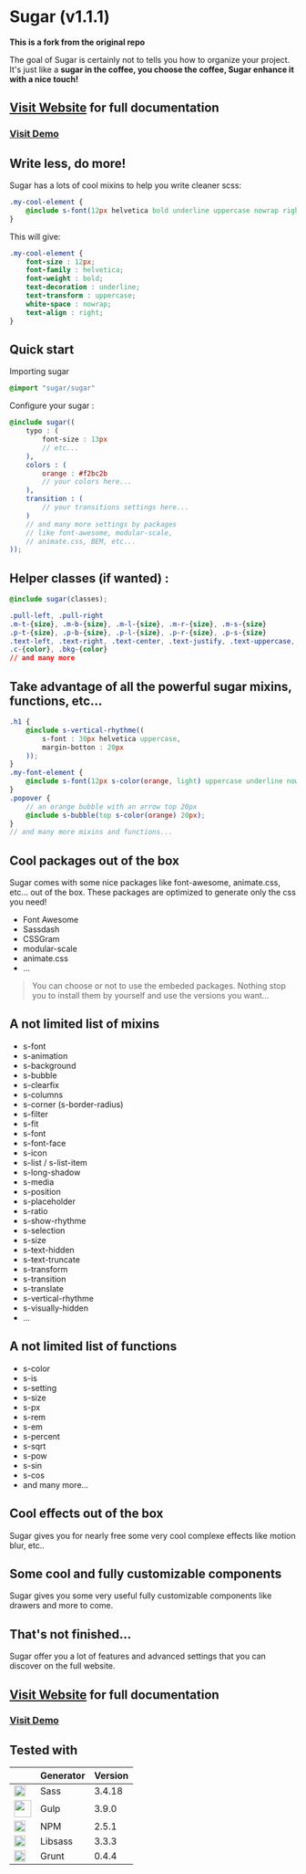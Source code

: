 # Sugar (v1.1.1)

**This is a fork from the original repo**

The goal of Sugar is certainly not to tells you how to organize your project. It's just like a **sugar in the coffee, you choose the coffee, Sugar enhance it with a nice touch!**

## [Visit Website](http://sugarcss.io) for full documentation
### [Visit Demo](http://olivierbossel.github.io/sugar/demo.html)


## Write less, do more!

Sugar has a lots of cool mixins to help you write cleaner scss:

```scss
.my-cool-element {
    @include s-font(12px helvetica bold underline uppercase nowrap right);
}
```

This will give:

```css
.my-cool-element {
    font-size : 12px;
    font-family : helvetica;
    font-weight : bold;
    text-decoration : underline;
    text-transform : uppercase;
    white-space : nowrap;
    text-align : right;
}
```

## Quick start

Importing sugar

```scss
@import "sugar/sugar"
```

Configure your sugar :

```scss
@include sugar((
	typo : (
		font-size : 13px
		// etc...
	),
	colors : (
		orange : #f2bc2b
		// your colors here...
	),
	transition : (
		// your transitions settings here...
	)
	// and many more settings by packages
	// like font-awesome, modular-scale,
	// animate.css, BEM, etc...
));
```

## Helper classes (if wanted) :

```scss
@include sugar(classes);
```

```css
.pull-left, .pull-right
.m-t-{size}, .m-b-{size}, .m-l-{size}, .m-r-{size}, .m-s-{size}
.p-t-{size}, .p-b-{size}, .p-l-{size}, .p-r-{size}, .p-s-{size}
.text-left, .text-right, .text-center, .text-justify, .text-uppercase, .text-lowercase, .text-capitalize
.c-{color}, .bkg-{color}
// and many more
```

## Take advantage of all the powerful sugar mixins, functions, etc...

```scss
.h1 {
    @include s-vertical-rhythme((
        s-font : 30px helvetica uppercase,
        margin-botton : 20px
    ));
}
.my-font-element {
    @include s-font(12px s-color(orange, light) uppercase underline nowrap);
}
.popover {
    // an orange bubble with an arrow top 20px
    @include s-bubble(top s-color(orange) 20px);
}
// and many more mixins and functions...
```

## Cool packages out of the box

Sugar comes with some nice packages like font-awesome, animate.css, etc... out of the box. These packages are optimized to generate only the css you need!

- Font Awesome
- Sassdash
- CSSGram
- modular-scale
- animate.css
- ...

> You can choose or not to use the embeded packages. Nothing stop you to install them by yourself and use the versions you want...

## A not limited list of mixins

- s-font
- s-animation
- s-background
- s-bubble
- s-clearfix
- s-columns
- s-corner (s-border-radius)
- s-filter
- s-fit
- s-font
- s-font-face
- s-icon
- s-list / s-list-item
- s-long-shadow
- s-media
- s-position
- s-placeholder
- s-ratio
- s-show-rhythme
- s-selection
- s-size
- s-text-hidden
- s-text-truncate
- s-transform
- s-transition
- s-translate
- s-vertical-rhythme
- s-visually-hidden
- ...


## A not limited list of functions

- s-color
- s-is
- s-setting
- s-size
- s-px
- s-rem
- s-em
- s-percent
- s-sqrt
- s-pow
- s-sin
- s-cos
- and many more...


## Cool effects out of the box

Sugar gives you for nearly free some very cool complexe effects like motion blur, etc..



## Some cool and fully customizable components

Sugar gives you some very useful fully customizable components like drawers and more to come.



## That's not finished...

Sugar offer you a lot of features and advanced settings that you can discover on the full website.

## [Visit Website](http://sugarcss.io) for full documentation
### [Visit Demo](http://olivierbossel.github.io/sugar/demo.html)


## Tested with

|    | Generator |  Version  |
| ------------- | ------------- | ------------- |
| <img src="https://upload.wikimedia.org/wikipedia/commons/thumb/9/96/Sass_Logo_Color.svg/1280px-Sass_Logo_Color.svg.png" height="20" />  |  Sass  |  3.4.18  |
| <img src="http://www.codingpedia.org/wp-content/uploads/2014/04/gulp-2x.png" height="30" />  |  Gulp  | 3.9.0  |
| <img src="https://www.npmjs.com/static/images/npm-logo.svg" height="20" />  |  NPM  | 2.5.1  |
| <img src="https://cms-assets.tutsplus.com/uploads/users/30/posts/23114/preview_image/libsass.png" height="20" />  |  Libsass  | 3.3.3  |
|  <img src="http://rhumaric.com/wp-content/uploads/2013/05/bower-logo.png" height="20" />  |  Grunt  |  0.4.4  |
